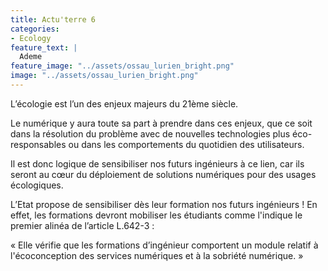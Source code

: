 ```yaml
---
title: Actu'terre 6
categories:
- Ecology
feature_text: |
  Ademe
feature_image: "../assets/ossau_lurien_bright.png"
image: "../assets/ossau_lurien_bright.png"
---
```


L’écologie est l’un des enjeux majeurs du 21ème siècle. 

Le numérique y aura toute sa part à prendre dans ces enjeux, que ce soit dans la résolution du problème avec de nouvelles technologies plus éco-responsables ou dans les comportements du quotidien des utilisateurs. 

Il est donc logique de sensibiliser nos futurs ingénieurs à ce lien, car ils seront au cœur du déploiement de solutions numériques pour des usages écologiques.

L’Etat propose de sensibiliser dès leur formation nos futurs ingénieurs ! En effet, les formations devront mobiliser les étudiants comme l'indique le premier alinéa de l’article L.642-3 :

« Elle vérifie que les formations d’ingénieur comportent un module relatif à l'écoconception des services numériques et à la sobriété numérique. »
